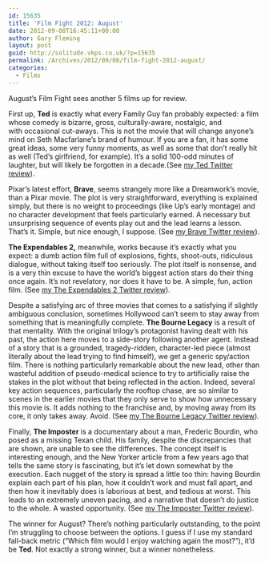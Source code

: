 ```yaml
---
id: 15635
title: 'Film Fight 2012: August'
date: 2012-09-08T16:45:11+00:00
author: Gary Fleming
layout: post
guid: http://solitude.vkps.co.uk/?p=15635
permalink: /Archives/2012/09/08/film-fight-2012-august/
categories:
  - Films
---
```

August&#8217;s Film Fight sees another 5 films up for review.

First up, **Ted** is exactly what every Family Guy fan probably expected: a film whose comedy is bizarre, gross, culturally-aware, nostalgic, and with occasional cut-aways. This is not the movie that will change anyone&#8217;s mind on Seth Macfarlane&#8217;s brand of humour. If you are a fan, it has some great ideas, some very funny moments, as well as some that don&#8217;t really hit as well (Ted&#8217;s girlfriend, for example). It&#8217;s a solid 100-odd minutes of laughter, but will likely be forgotten in a decade.(See [my Ted Twitter review](http://twitter.com/garyfleming/status/231487226381496320)).

Pixar&#8217;s latest effort, **Brave**, seems strangely more like a Dreamwork&#8217;s movie, than a Pixar movie. The plot is very straightforward, everything is explained simply, but there is no weight to proceedings (like Up&#8217;s early montage) and no character development that feels particularly earned. A necessary but unsurprising sequence of events play out and the lead learns a lesson. That&#8217;s it. Simple, but nice enough, I suppose. (See [my Brave Twitter review](http://twitter.com/garyfleming/status/233676573696487424)).

**The Expendables 2,** meanwhile, works because it&#8217;s exactly what you expect: a dumb action film full of explosions, fights, shoot-outs, ridiculous dialogue, without taking itself too seriously. The plot itself is nonsense, and is a very thin excuse to have the world&#8217;s biggest action stars do their thing once again. It&#8217;s not revelatory, nor does it have to be. A simple, fun, action film. (See [my The Expendables 2 Twitter review](http://twitter.com/garyfleming/status/236814552237490176)).

Despite a satisfying arc of three movies that comes to a satisfying if slightly ambiguous conclusion, sometimes Hollywood can&#8217;t seem to stay away from something that is meaningfully complete. **The Bourne Legacy** is a result of that mentality. With the original trilogy&#8217;s protagonist having dealt with his past, the action here moves to a side-story following another agent. Instead of a story that is a grounded, tragedy-ridden, character-led piece (almost literally about the lead trying to find himself), we get a generic spy/action film. There is nothing particularly remarkable about the new lead, other than wasteful addition of pseudo-medical science to try to artificially raise the stakes in the plot without that being reflected in the action. Indeed, several key action sequences, particularly the rooftop chase, are so similar to scenes in the earlier movies that they only serve to show how unnecessary this movie is. It adds nothing to the franchise and, by moving away from its core, it only takes away. Avoid. (See [my The Bourne Legacy Twitter review](http://twitter.com/garyfleming/status/238040320862978049)).

Finally, **The Imposter** is a documentary about a man, Frederic Bourdin, who posed as a missing Texan child. His family, despite the discrepancies that are shown, are unable to see the differences. The concept itself is interesting enough, and the New Yorker article from a few years ago that tells the same story is fascinating, but it&#8217;s let down somewhat by the execution. Each nugget of the story is spread a little too thin: having Bourdin explain each part of his plan, how it couldn&#8217;t work and must fall apart, and then how it inevitably does is laborious at best, and tedious at worst. This leads to an extremely uneven pacing, and a narrative that doesn&#8217;t do justice to the whole. A wasted opportunity. (See [my The Imposter Twitter review](http://twitter.com/garyfleming/status/241436026579591168)).

The winner for August? There&#8217;s nothing particularly outstanding, to the point I&#8217;m struggling to choose between the options. I guess if I use my standard fall-back metric (&#8220;Which film would I enjoy watching again the most?&#8221;), it&#8217;d be **Ted**. Not exactly a strong winner, but a winner nonetheless.